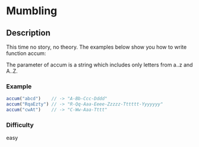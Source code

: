 # Mumbling

## Description

This time no story, no theory. The examples below show you how to write function accum:

The parameter of accum is a string which includes only letters from a..z and A..Z.

### Example

```js
accum("abcd")    // -> "A-Bb-Ccc-Dddd"
accum("RqaEzty") // -> "R-Qq-Aaa-Eeee-Zzzzz-Tttttt-Yyyyyyy"
accum("cwAt")    // -> "C-Ww-Aaa-Tttt"
```

### Difficulty

easy
